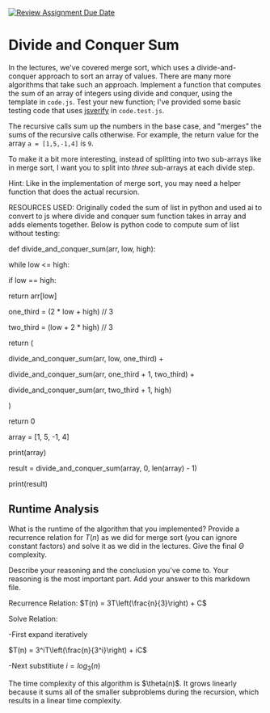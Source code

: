 [![Review Assignment Due Date](https://classroom.github.com/assets/deadline-readme-button-24ddc0f5d75046c5622901739e7c5dd533143b0c8e959d652212380cedb1ea36.svg)](https://classroom.github.com/a/E1vcEWuv)
# Divide and Conquer Sum

In the lectures, we've covered merge sort, which uses a divide-and-conquer
approach to sort an array of values. There are many more algorithms that take
such an approach. Implement a function that computes the sum of an array of
integers using divide and conquer, using the template in `code.js`. Test your
new function; I've provided some basic testing code that uses
[jsverify](https://jsverify.github.io/) in `code.test.js`.

The recursive calls sum up the numbers in the base case, and "merges" the sums
of the recursive calls otherwise. For example, the return value for the array `a
= [1,5,-1,4]` is `9`.

To make it a bit more interesting, instead of splitting into two sub-arrays like
in merge sort, I want you to split into *three* sub-arrays at each divide step.

Hint: Like in the implementation of merge sort, you may need a helper function
that does the actual recursion.

RESOURCES USED: Originally coded the sum of list in python and used ai to convert to js where divide and conquer sum function takes in array and adds elements together. Below is python code to compute sum of list without testing:

def divide_and_conquer_sum(arr, low, high):

while low <= high:

if low == high:

return arr[low]

one_third = (2 * low + high) // 3

two_third = (low + 2 * high) // 3

return (

divide_and_conquer_sum(arr, low, one_third) +

divide_and_conquer_sum(arr, one_third + 1, two_third) +

divide_and_conquer_sum(arr, two_third + 1, high)

)

return 0


array = [1, 5, -1, 4]

print(array)

result = divide_and_conquer_sum(array, 0, len(array) - 1)

print(result)  



## Runtime Analysis

What is the runtime of the algorithm that you implemented? Provide a recurrence
relation for $T(n)$ as we did for merge sort (you can ignore constant factors)
and solve it as we did in the lectures. Give the final $\Theta$ complexity.

Describe your reasoning and the conclusion you've come to. Your reasoning is the
most important part. Add your answer to this markdown file.

Recurrence Relation: $T(n) = 3T\left(\frac{n}{3}\right) + C$

Solve Relation: 

-First expand iteratively

$T(n) = 3^iT\left(\frac{n}{3^i}\right) + iC$

-Next substitiute $i = log_3(n)$

The time complexity of this algorithm is $\theta(n)\$. It grows linearly because it sums all of the smaller subproblems during the recursion, which results in a linear time complexity.
